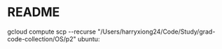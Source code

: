 # README

gcloud compute scp --recurse "/Users/harryxiong24/Code/Study/grad-code-collection/OS/p2" ubuntu:
